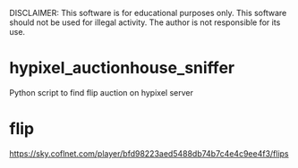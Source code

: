 DISCLAIMER: This software is for educational purposes only. This software should not be used for illegal activity. The author is not responsible for its use.
# hypixel_auctionhouse_sniffer
Python script to find flip auction on hypixel server


# flip
https://sky.coflnet.com/player/bfd98223aed5488db74b7c4e4c9ee4f3/flips
